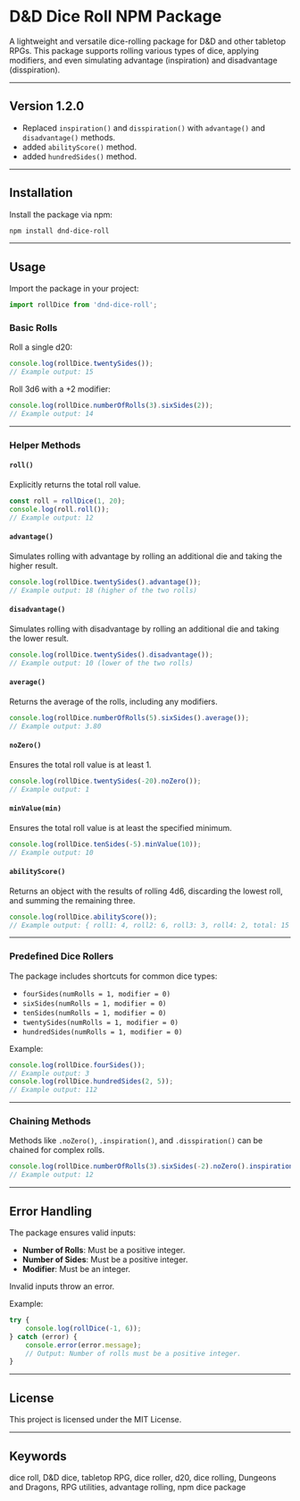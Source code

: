 # D&D Dice Roll NPM Package

A lightweight and versatile dice-rolling package for D&D and other tabletop RPGs. This package supports rolling various types of dice, applying modifiers, and even simulating advantage (inspiration) and disadvantage (disspiration).

---

## Version 1.2.0

- Replaced `inspiration()` and `disspiration()` with `advantage()` and `disadvantage()` methods.
- added `abilityScore()` method.
- added `hundredSides()` method.

---

## Installation

Install the package via npm:

```bash
npm install dnd-dice-roll
```

---

## Usage

Import the package in your project:

```javascript
import rollDice from 'dnd-dice-roll';
```

### Basic Rolls

Roll a single d20:

```javascript
console.log(rollDice.twentySides());
// Example output: 15
```

Roll 3d6 with a +2 modifier:

```javascript
console.log(rollDice.numberOfRolls(3).sixSides(2));
// Example output: 14
```

---

### Helper Methods

#### `roll()`
Explicitly returns the total roll value.

```javascript
const roll = rollDice(1, 20);
console.log(roll.roll());
// Example output: 12
```

#### `advantage()`
Simulates rolling with advantage by rolling an additional die and taking the higher result.

```javascript
console.log(rollDice.twentySides().advantage());
// Example output: 18 (higher of the two rolls)
```

#### `disadvantage()`
Simulates rolling with disadvantage by rolling an additional die and taking the lower result.

```javascript
console.log(rollDice.twentySides().disadvantage());
// Example output: 10 (lower of the two rolls)
```

#### `average()`
Returns the average of the rolls, including any modifiers.

```javascript
console.log(rollDice.numberOfRolls(5).sixSides().average());
// Example output: 3.80
```

#### `noZero()`
Ensures the total roll value is at least 1.

```javascript
console.log(rollDice.twentySides(-20).noZero());
// Example output: 1
```

#### `minValue(min)`
Ensures the total roll value is at least the specified minimum.

```javascript
console.log(rollDice.tenSides(-5).minValue(10));
// Example output: 10
```

#### `abilityScore()`
Returns an object with the results of rolling 4d6, discarding the lowest roll, and summing the remaining three.

```javascript
console.log(rollDice.abilityScore());
// Example output: { roll1: 4, roll2: 6, roll3: 3, roll4: 2, total: 15 }
```
---

### Predefined Dice Rollers

The package includes shortcuts for common dice types:

- `fourSides(numRolls = 1, modifier = 0)`
- `sixSides(numRolls = 1, modifier = 0)`
- `tenSides(numRolls = 1, modifier = 0)`
- `twentySides(numRolls = 1, modifier = 0)`
- `hundredSides(numRolls = 1, modifier = 0)`

Example:

```javascript
console.log(rollDice.fourSides());
// Example output: 3
console.log(rollDice.hundredSides(2, 5));
// Example output: 112
```

---

### Chaining Methods

Methods like `.noZero()`, `.inspiration()`, and `.disspiration()` can be chained for complex rolls.

```javascript
console.log(rollDice.numberOfRolls(3).sixSides(-2).noZero().inspiration());
// Example output: 12
```

---

## Error Handling

The package ensures valid inputs:

- **Number of Rolls**: Must be a positive integer.
- **Number of Sides**: Must be a positive integer.
- **Modifier**: Must be an integer.

Invalid inputs throw an error.

Example:

```javascript
try {
    console.log(rollDice(-1, 6));
} catch (error) {
    console.error(error.message);
    // Output: Number of rolls must be a positive integer.
}
```

---

## License

This project is licensed under the MIT License.

---

## Keywords

dice roll, D&D dice, tabletop RPG, dice roller, d20, dice rolling, Dungeons and Dragons, RPG utilities, advantage rolling, npm dice package

